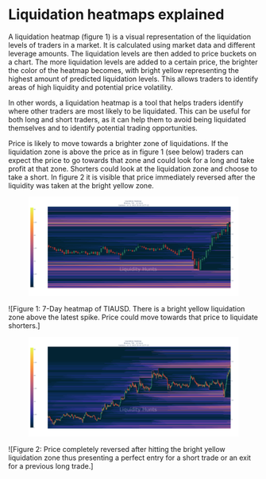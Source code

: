 # Liquidation heatmaps explained

A liquidation heatmap (figure 1) is a visual representation of the liquidation levels of traders in a market. It is calculated using market data and different leverage amounts. The liquidation levels are then added to price buckets on a chart. The more liquidation levels are added to a certain price, the brighter the color of the heatmap becomes, with bright yellow representing the highest amount of predicted liquidation levels. This allows traders to identify areas of high liquidity and potential price volatility.

In other words, a liquidation heatmap is a tool that helps traders identify where other traders are most likely to be liquidated. This can be useful for both long and short traders, as it can help them to avoid being liquidated themselves and to identify potential trading opportunities.

Price is likely to move towards a brighter zone of liquidations. If the liquidation zone is above the price as in figure 1 (see below) traders can expect the price to go towards that zone and could look for a long and take profit at that zone. Shorters could look at the liquidation zone and choose to take a short. In figure 2 it is visible that price immediately reversed after the liquidity was taken at the bright yellow zone.

<style>
	.modal {
		position: fixed;
		top: 0;
		right: 0;
		bottom: 0;
		left: 0;
		z-index: 1050;
		display: none;
		overflow: hidden;
		outline: 0;
	}
	.modal-dialog {
		position: relative;
		width: auto;
		margin: 10px;
		padding: 6% 10%;
	}
	.modal-content {
		position: relative;
		background-color: #fff;
		border: 1px solid #999;
		border: 1px solid rgba(0,0,0,.2);
		border-radius: 6px;
		outline: 0;
		box-shadow: 0 3px 9px rgba(0,0,0,.5);
	}
	.modal-header {
		padding: 15px;
		border-bottom: 1px solid #e5e5e5;
	}
	.modal-body {
		position: relative;
		padding: 15px;
	}
	.close {
		float: right;
		font-size: 1.5rem;
		font-weight: 700;
		line-height: 0;
		color: #000;
		text-shadow: 0 1px 0 #fff;
		opacity: .5;
	}
	.close:hover, .close:focus {
		color: #000;
		text-decoration: none;
		opacity: .75;
	}
</style>

<figure class="content-center">
	<img src="/static/TIA1.png" data-toggle="modal" data-target="#myModal1"/>
</figure>

<div class="modal" id="myModal1">
	<div class="modal-dialog">
		<div class="modal-content">
			<div class="modal-header">
				<button type="button" class="close" data-dismiss="modal">&times;</button>
			</div>
			<div class="modal-body">
				<img src="/static/TIA1.png" style="width:100%"/>
			</div>
		</div>
	</div>
</div>

![Figure 1: 7-Day heatmap of TIAUSD. There is a bright yellow liquidation zone above the latest spike. Price could move towards that price to liquidate shorters.]

<figure class="content-center">
	<img src="/static/TIA2.png" data-toggle="modal" data-target="#myModal2"/>
</figure>

<div class="modal" id="myModal2">
	<div class="modal-dialog">
		<div class="modal-content">
			<div class="modal-header">
				<button type="button" class="close" data-dismiss="modal">&times;</button>
			</div>
			<div class="modal-body">
				<img src="/static/TIA2.png" style="width:100%"/>
			</div>
		</div>
	</div>
</div>

![Figure 2: Price completely reversed after hitting the bright yellow liquidation zone thus presenting a perfect entry for a short trade or an exit for a previous long trade.]


<script src="https://cdnjs.cloudflare.com/ajax/libs/jquery/3.2.1/jquery.min.js"></script>
<script src="https://maxcdn.bootstrapcdn.com/bootstrap/4.0.0/js/bootstrap.min.js"></script>